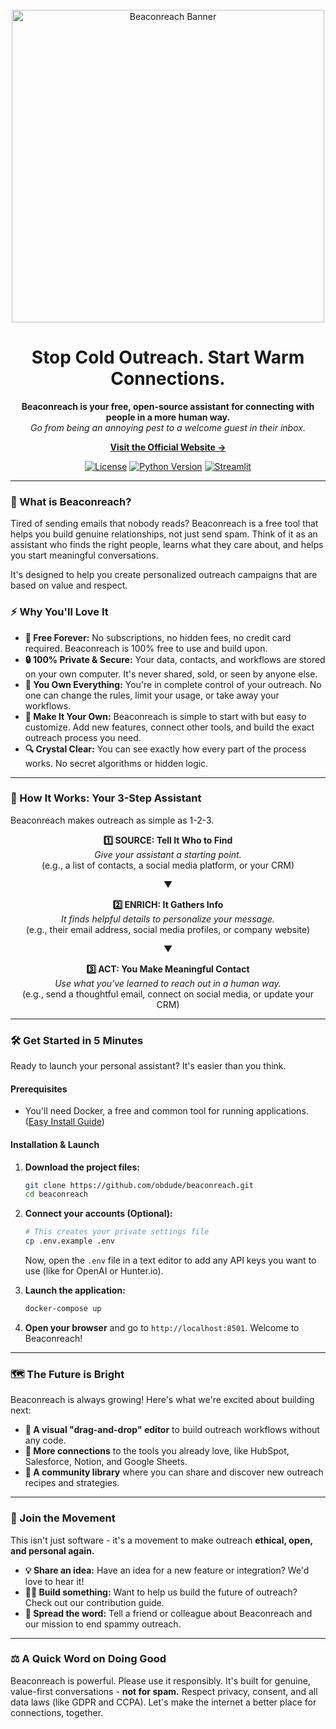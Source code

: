 <br/>
<div align="center">
  <img src="[URL_TO_YOUR_LOGO_OR_BANNER_IMAGE]" alt="Beaconreach Banner" width="500">
  <h1 align="center">Stop Cold Outreach. Start Warm Connections.</h1>
  <p align="center">
    <strong>Beaconreach is your free, open-source assistant for connecting with people in a more human way.</strong>
    <br />
    <em>Go from being an annoying pest to a welcome guest in their inbox.</em>
  </p>
  <p align="center">
    <strong><a href="https://beaconreach.org">Visit the Official Website →</a></strong>
  </p>
</div>

<p align="center">
  <a href="#"><img src="https://img.shields.io/badge/license-MIT-blue.svg" alt="License"></a>
  <a href="#"><img src="https://img.shields.io/badge/Python-3.14+-brightgreen.svg" alt="Python Version"></a>
  <a href="#"><img src="https://img.shields.io/badge/Framework-Streamlit-red.svg" alt="Streamlit"></a>
</p>

---

### 🚀 What is Beaconreach?

Tired of sending emails that nobody reads? Beaconreach is a free tool that helps you build genuine relationships, not just send spam. Think of it as an assistant who finds the right people, learns what they care about, and helps you start meaningful conversations.

It's designed to help you create personalized outreach campaigns that are based on value and respect.

### ⚡ Why You'll Love It

*   **💯 Free Forever:** No subscriptions, no hidden fees, no credit card required. Beaconreach is 100% free to use and build upon.
*   **🔒 100% Private & Secure:** Your data, contacts, and workflows are stored on your own computer. It's never shared, sold, or seen by anyone else.
*   **💪 You Own Everything:** You're in complete control of your outreach. No one can change the rules, limit your usage, or take away your workflows.
*   **🧩 Make It Your Own:** Beaconreach is simple to start with but easy to customize. Add new features, connect other tools, and build the exact outreach process you need.
*   **🔍 Crystal Clear:** You can see exactly how every part of the process works. No secret algorithms or hidden logic.

---

### 🧩 How It Works: Your 3-Step Assistant

Beaconreach makes outreach as simple as 1-2-3.

<div align="center">
  <p>
    <strong>1️⃣ SOURCE: Tell It Who to Find</strong><br>
    <em>Give your assistant a starting point.</em><br>
    (e.g., a list of contacts, a social media platform, or your CRM)
  </p>
  <p>▼</p>
  <p>
    <strong>2️⃣ ENRICH: It Gathers Info</strong><br>
    <em>It finds helpful details to personalize your message.</em><br>
    (e.g., their email address, social media profiles, or company website)
  </p>
  <p>▼</p>
  <p>
    <strong>3️⃣ ACT: You Make Meaningful Contact</strong><br>
    <em>Use what you've learned to reach out in a human way.</em><br>
    (e.g., send a thoughtful email, connect on social media, or update your CRM)
  </p>
</div>

---

### 🛠️ Get Started in 5 Minutes

Ready to launch your personal assistant? It's easier than you think.

#### Prerequisites

*   You'll need Docker, a free and common tool for running applications. ([Easy Install Guide](https://docs.docker.com/get-docker/))

#### Installation & Launch

1.  **Download the project files:**
    ```bash
    git clone https://github.com/obdude/beaconreach.git
    cd beaconreach
    ```

2.  **Connect your accounts (Optional):**
    ```bash
    # This creates your private settings file
    cp .env.example .env
    ```
    Now, open the `.env` file in a text editor to add any API keys you want to use (like for OpenAI or Hunter.io).

3.  **Launch the application:**
    ```bash
    docker-compose up
    ```

4.  **Open your browser** and go to `http://localhost:8501`. Welcome to Beaconreach!

---

### 🗺️ The Future is Bright

Beaconreach is always growing! Here's what we're excited about building next:

*   **🎯 A visual "drag-and-drop" editor** to build outreach workflows without any code.
*   **🔌 More connections** to the tools you already love, like HubSpot, Salesforce, Notion, and Google Sheets.
*   **🌱 A community library** where you can share and discover new outreach recipes and strategies.

---

### 🤝 Join the Movement

This isn't just software - it's a movement to make outreach **ethical, open, and personal again.**

*   **💡 Share an idea:** Have an idea for a new feature or integration? We'd love to hear it!
*   **👩‍💻 Build something:** Want to help us build the future of outreach? Check out our contribution guide.
*   **📢 Spread the word:** Tell a friend or colleague about Beaconreach and our mission to end spammy outreach.

---

### ⚖️ A Quick Word on Doing Good

Beaconreach is powerful. Please use it responsibly. It's built for genuine, value-first conversations - **not for spam.** Respect privacy, consent, and all data laws (like GDPR and CCPA). Let's make the internet a better place for connections, together.
